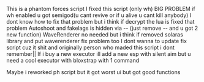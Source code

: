 This is a phantom forces script
I fixed this script (only wh)
BIG PROBLEM if wh enabled u got semigod(u cant revive or if u alive u cant kill anybody)
I dont know how to fix that problem but i think if decrypt the lua is fixed that problem
Autoshoot and fakelags is hidden via -- (just remove -- and u got 2 new function)
WaveRenderer no needed but i think if removed solaras library and put waverenderer fix problem too
I dont wanna to update fix script cuz it shit and originally person who maded this script i dont remember||
If i buy a new executor ill add a new esp with silent aim but u need a cool executor with bloxstrap with 1 command













Maybe i reworked ph script but it got worst ui but got good functions
